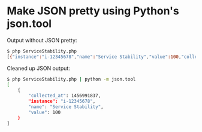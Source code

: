 # Make JSON pretty using Python's json.tool


Output without JSON pretty:
```bash
$ php ServiceStability.php 
[{"instance":"i-12345678","name":"Service Stability","value":100,"collected_at":1456991837}]
```

Cleaned up JSON output:
```bash
$ php ServiceStability.php | python -m json.tool
[
    {
        "collected_at": 1456991837, 
        "instance": "i-12345678", 
        "name": "Service Stability", 
        "value": 100
    }
]
```
